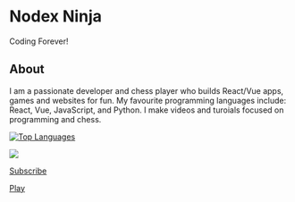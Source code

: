 # Nodex Ninja
Coding Forever!
## About
I am a passionate developer and chess player who builds React/Vue apps, games and websites for fun. My favourite programming languages include: React, Vue, JavaScript, and Python. I make videos and turoials focused on programming and chess.

[![Top Languages](https://github-readme-stats.vercel.app/api/top-langs/?username=samuraininja360&title_color=0068ff&bg_color=0d1117&text_color=ffffff&layout=compact&hide_border=true)](https://nodexninja.gitihub.io)

<a href="https://nodexninja.github.io"><img src="https://github-readme-stats.vercel.app/api?username=nodexninja&bg_color=30,0064ff,0064ff&title_color=fff&text_color=fff&icon_color=fff&show_icons=true&include_all_commits=true&count_private=true&hide_border=true"></a>

[Subscribe](https://www.youtube.com/channel/UC4c4iyvuy3vjBL9ffZ2928A?sub_confirmation=1)

[Play](https://scratch.mit.edu/users/nodexninja)
